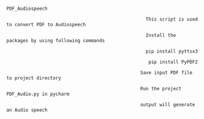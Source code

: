                                                    
                                                               PDF_Audiospeech           
                                                              
                                                       This script is used to convert PDF to Audiospeech    
                                                          
                                                       Install the packages by using following commands
                                                       
                                                       pip install pyttsx3
                                                       
                                                        pip install PyPDF2
                                                        
                                                     Save input PDF file to project directory
                                                     
                                                     Run the project PDF_Audio.py in pycharm
                                                     
                                                     output will generate an Audio speech


